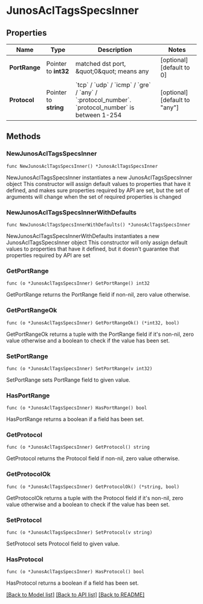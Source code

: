# JunosAclTagsSpecsInner

## Properties

Name | Type | Description | Notes
------------ | ------------- | ------------- | -------------
**PortRange** | Pointer to **int32** | matched dst port, \&quot;0\&quot; means any | [optional] [default to 0]
**Protocol** | Pointer to **string** | &#x60;tcp&#x60; / &#x60;udp&#x60; / &#x60;icmp&#x60; / &#x60;gre&#x60; / &#x60;any&#x60; / &#x60;:protocol_number&#x60;. &#x60;protocol_number&#x60; is between 1-254 | [optional] [default to "any"]

## Methods

### NewJunosAclTagsSpecsInner

`func NewJunosAclTagsSpecsInner() *JunosAclTagsSpecsInner`

NewJunosAclTagsSpecsInner instantiates a new JunosAclTagsSpecsInner object
This constructor will assign default values to properties that have it defined,
and makes sure properties required by API are set, but the set of arguments
will change when the set of required properties is changed

### NewJunosAclTagsSpecsInnerWithDefaults

`func NewJunosAclTagsSpecsInnerWithDefaults() *JunosAclTagsSpecsInner`

NewJunosAclTagsSpecsInnerWithDefaults instantiates a new JunosAclTagsSpecsInner object
This constructor will only assign default values to properties that have it defined,
but it doesn't guarantee that properties required by API are set

### GetPortRange

`func (o *JunosAclTagsSpecsInner) GetPortRange() int32`

GetPortRange returns the PortRange field if non-nil, zero value otherwise.

### GetPortRangeOk

`func (o *JunosAclTagsSpecsInner) GetPortRangeOk() (*int32, bool)`

GetPortRangeOk returns a tuple with the PortRange field if it's non-nil, zero value otherwise
and a boolean to check if the value has been set.

### SetPortRange

`func (o *JunosAclTagsSpecsInner) SetPortRange(v int32)`

SetPortRange sets PortRange field to given value.

### HasPortRange

`func (o *JunosAclTagsSpecsInner) HasPortRange() bool`

HasPortRange returns a boolean if a field has been set.

### GetProtocol

`func (o *JunosAclTagsSpecsInner) GetProtocol() string`

GetProtocol returns the Protocol field if non-nil, zero value otherwise.

### GetProtocolOk

`func (o *JunosAclTagsSpecsInner) GetProtocolOk() (*string, bool)`

GetProtocolOk returns a tuple with the Protocol field if it's non-nil, zero value otherwise
and a boolean to check if the value has been set.

### SetProtocol

`func (o *JunosAclTagsSpecsInner) SetProtocol(v string)`

SetProtocol sets Protocol field to given value.

### HasProtocol

`func (o *JunosAclTagsSpecsInner) HasProtocol() bool`

HasProtocol returns a boolean if a field has been set.


[[Back to Model list]](../README.md#documentation-for-models) [[Back to API list]](../README.md#documentation-for-api-endpoints) [[Back to README]](../README.md)


